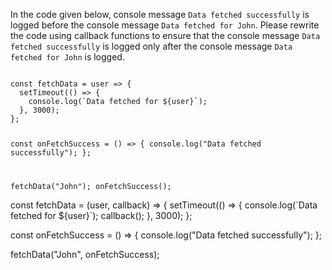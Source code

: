 In the code given below, console message `Data fetched successfully` is logged before the console message `Data fetched for John`. Please rewrite the code using callback functions to ensure that the console message `Data fetched successfully` is logged only after the console message `Data fetched for John` is logged.

<codeblock type="exercise" language="javascript" evaluateAsync="true" timeOut="2000" testMode="fixedInput">
<code>
const fetchData = user => {
  setTimeout(() => {
    console.log(`Data fetched for ${user}`);
  }, 3000);
};

const onFetchSuccess = () => {
  console.log("Data fetched successfully");
};

fetchData("John");
onFetchSuccess();
</code>

<solution>
const fetchData = (user, callback) => {
  setTimeout(() => {
    console.log(`Data fetched for ${user}`);
    callback();
  }, 3000);
};

const onFetchSuccess = () => {
  console.log("Data fetched successfully");
};

fetchData("John", onFetchSuccess);
</solution>
</codeblock>
